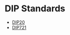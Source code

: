# DIP Standards

- [DIP20](https://github.com/Psychedelic/DIP20)
- [DIP721](https://github.com/Psychedelic/DIP721)
